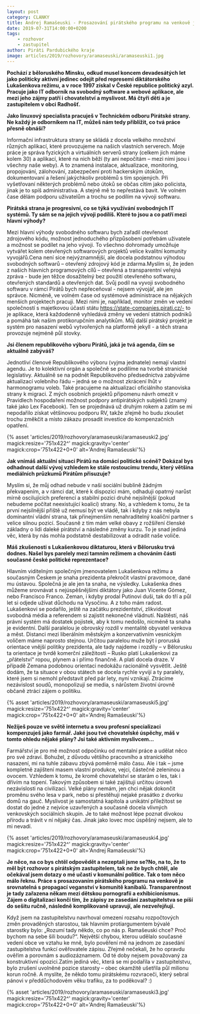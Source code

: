 ```yaml
---
layout: post
category: CLANKY
title: Andrej Ramašeuski - Prosazování pirátského programu na venkově je jako propagace veganství v komunitě kanibalů
date: 2019-07-31T14:00:00+0200
tags: 
    - rozhovor
    - zastupitel
author: Piráti Pardubického kraje
image: articles/2019/rozhovory/aramaseuski/aramaseuski1.jpg
---
```

**Pochází z běloruského Minsku, odkud musel koncem devadesátých let jako politicky aktivní jedinec odejít před represemi diktátorského Lukašenkova režimu, a v roce 1997 získal v České republice politický azyl.  Pracuje jako IT odborník na svobodný software a webové aplikace, ale mezi jeho zájmy patří i chovatelství a myslivost. Má čtyři děti a je zastupitelem v obci Radhošť.** 

**Jako linuxový specialista pracuješ v Technickém odboru Pirátské strany. Ne každý je odborníkem na IT, můžeš nám tedy přiblížit, co tvá práce přesně obnáší?**

Informační infrastruktura strany se skládá z docela velkého množství různých aplikací, které provozujeme na našich vlastních serverech. Moje práce je správa fyzických a virtuálních serverů strany (celkem jich máme kolem 30) a aplikací, které na nich běží (ty ani nepočítám – mezi nimi jsou i všechny naše weby). A to znamená instalace, aktualizace, monitoring, propojování, zálohování, zabezpečení proti hackerským útokům, dokumentovaní a řešení jakýchkoliv problémů s tím spojených. Při vyšetřovaní některých problémů nebo útoků se občas cítím jako policista, jinak je to spíš administrativa. A stejně mě to nepřestává bavit. Ve volném čase dělám podporu uživatelům a trochu se podílím na vývoji softwaru. 

**Pirátská strana je progresivní, co se týká využívání svobodných IT systémů. Ty sám se na jejich vývoji podílíš. Které to jsou a co patří mezi hlavní výhody?**

Mezi hlavní výhody svobodného softwaru bych zařadil otevřenost zdrojového kódu, možnost jednoduchého přizpůsobení potřebám uživatele a možnost se podílet na jeho vývoji. To všechno dohromady umožňuje vytvářet kolem otevřených softwarových projektů velice kvalitní komunity vyvojářů.Cena není sice nejvýznamnější, ale docela podstatnou výhodou svobodných softwarů – otevřený zdrojový kód je zdarma.Myslím si, že jeden z našich hlavních programových cílů – otevřená a transparentní veřejná zpráva - bude jen těžce dosažitelný bez použití otevřeného softwaru, otevřených standardů a otevřených dat. Svůj podíl na vyvoji svobodného softwaru v rámci Pirátů bych nepřeceňoval - nejsem vývojář, ale jen správce. Nicméně, ve volném čase od systémové administrace na nějakých menších projektech pracuji. Mezi nimi je, například, monitor změn ve vedení společností s majetkovou účasti státu https://state-companies.pirati.cz/- to je aplikace, která každodenně vyhledává změny ve vedení státních podniků a pomáhá tak našim protikorupčním analytikům. Můj další pirátský projekt je systém pro nasazení webů vytvořených na platformě jekyll - a těch strana provozuje nejméně půl stovky.

**Jsi členem republikového výboru Pirátů, jaká je tvá agenda, čím se aktuálně zabýváš?**

Jednotliví členové Republikového výboru (vyjma jednatele) nemají vlastní agendu. Je to kolektivní orgán a společně se podílíme na tvorbě stranické legislativy. Aktuálně se na podnět Republikového předsednictva zabýváme aktualizací volebního řádu – jedná se o možnost zkrácení lhůt v harmonogramu voleb. Také pracujeme na aktualizaci oficiálního stanoviska strany k migraci. Z mých osobních projektů připomenu návrh omezit v Pravidlech hospodaření možnost podpory antipirátských subjektů (znamý také jako Lex Facebook). Ten se projednává už druhým rokem a zatím se mi nepodařilo získat většinovou podporu RV, takže zřejmě ho budu zkoušet trochu změkčit a místo zákazu prosadit investice do kompenzačních opatření.

{% asset 'articles/2019/rozhovory/aramaseuski/aramaseuski2.jpg' magick:resize='751x422^' 
magick:gravity='center' magick:crop='751x422+0+0' alt='Andrej Ramašeuski'%}

**Jak vnímáš aktuální situaci Pirátů na domácí politické scéně? Dokázal bys odhadnout další vývoj vzhledem ke stále rostoucímu trendu, který většina mediálních průzkumů Pirátům přisuzuje?**

Myslím si, že můj odhad nebude v naší sociální bublině žádným překvapením, a v rámci dat, které k dispozici mám, odhaduji opatrný narůst mírně oscilujících preferencí a stabilní pozici druhé nejsilnější (pokud nebudeme počítat neexistující koalici) strany. No, a vzhledem k tomu, že ta první nejsilnější přiště už nemusí být ve vládě, tak i kdyby z nás nebyla dominantní vládní strana, tak přinejmenším nenahraditelný koaliční partner s velice silnou pozicí. Současně z tím mám velké obavy z rožšíření členské základny o lidi daleké pirátství a následné změny kurzu. To je snad jediná věc, která by nás mohla podstatně destabilizovat a odradit naše voliče.

**Máš zkušenosti s Lukašenkovou diktaturou, která v Bělorusku trvá dodnes. Našel bys parelely mezi  tamním režimem a chováním části současné české politické reprezentace?**

Hlavním viditelným společným jmenovatelem Lukašenkova režimu a současným Českem je snaha prezidenta překročit vlastní pravomoce, dané mu ústavou. Společná je ale jen ta snaha, ne výsledky. Lukašenka dnes můžeme srovnávat s nejúspěšnějšími diktátory jako Juan Vicente Gómez, nebo Francisco Franco. Zeman, i kdyby prodal Putinovi duši, tak do tří a půl let si odjede užívat důchodu na Vysočinu. A z toho mám radost. Lukašenkovi se podařilo, ještě na začátku prezidentství, zlikvidovat svobodná média a referendem si zajistit nekonečné vládnutí. Naštěstí, náš právní systém má dostatek pojistek, aby k tomu nedošlo, nicméně ta snaha je evidentní. Další paralelou je obrovský rozdíl v mentalitě obyvatel venkova a měst. Distanci mezi liberálním městským a konzervativním vesnickým voličem máme naprosto stejnou. Určitou paralelou muže být i proruská orientace vnější politiky prezidenta, ale tady najdeme i rozdíly – v Bělorusku ta orientace je tvrdě komerční záležitosti – Rusko platí Lukašenkovi za „přátelství“ ropou, plynem a i přímo finančně. A platí docela draze. V případě Zemana podobnou orientaci nedokážu racionálně vysvětlit. Ještě dodám, že ta situace v obou státech se docela rychle vyvijí a ty paralely, které jsem si nemohl představit před pár lety, nyní vznikají. Ztrácíme nezávislost soudů, monopolizují se media, s nárůstem životní úrovně občaně ztrácí zájem o politiku.

{% asset 'articles/2019/rozhovory/aramaseuski/aramaseuski5.jpg' magick:resize='751x422^' 
magick:gravity='center' magick:crop='751x422+0+0' alt='Andrej Ramašeuski'%}

**Nežiješ pouze ve světě internetu a svou profesní specializaci kompenzuješ jako farmář. Jaké jsou tvé chovatelské úspěchy, máš v tomto ohledu nějaké plány? Jsi také aktivním myslivcem...**

Farmářství je pro mě možnost odpočinku od mentalní práce a udělat něco pro své zdraví. Bohužel, z důvodu většího pracovního a stranického nasazení, mi na tuhle zábavu zbývá poměrně málo času. Ale i tak – jsme kompletně zajištení masem vlastní produkce, vejci, částečně zeleninou a ovocem. Vzhledem k tomu, že kromě chovatelství se starám o les, tak i dřívím na topení. Takovým způsobem si také zajištuji určitou úroveň nezávislosti na civilizaci. Velké plány nemám, jen chci nějak dokončit proměnu svého lesa v park, nebo si přestěhuji nejaké prasátko z dvorku domů na gauč. Myslivost je samostatná kapitola a unikátní příležitost se dostat do jedné z nejvíce uzavřených a současně docela vlivných venkovských sociálních skupin. Je to také možnost lépe poznat divokou přírodu a trávit v ní nějaký čas. Jinak jako lovec moc úspěšný nejsem, ale to mi nevadí.

{% asset 'articles/2019/rozhovory/aramaseuski/aramaseuski4.jpg' magick:resize='751x422^' 
magick:gravity='center' magick:crop='751x422+0+0' alt='Andrej Ramašeuski'%}

**Je něco, na co bys chtěl odpovědět a nezeptali jsme se?No, na to, že to měl být rozhovor s pirátským zastupitelem, tak ne že bych chtěl, ale očekával jsem dotazy o mé učasti v komunální politice. Tak o tom něco málo řeknu. Práce s prosazovaním pirátského programu na venkově je srovnatelná s propagací veganství v komunitě kanibalů. Transparentnost je tady zařazena někam mezi dětskou pornografii a exhibicionismus. Zájem o digitalizaci končí tím, že zápisy ze zasedání zastupitelstva se píší do sešitu ručně, následně komplikovaně upravují, ale nezveřejňují.**

Když jsem na zastupitelstvu navrhoval omezení rozsahu rozpočtových změn provaděných starostou, tak hlavním protiargumentem bývalé starostky bylo: „Rozumí tady někdo, co po nás p. Ramašeuski chce? Proč bychom na sebe šili boudu?“. Největší chybou, kterou udělalo současné vedení obce ve vztahu ke mně, bylo pověření mě na jednom ze zasedání zastupitelstva funkcí ověřovatele zápisu. Zřejmě nečekali, že ho opravdu ověřím a porovnám s audiozáznamem. Od té doby nejsem považovaný za konstruktivní opozici.Zatím jediná věc, která se mi podařila v zastupitelstvu, bylo zrušení uvolněné pozice starosty – obec okamžitě ušetřila půl milionu korun ročně. A myslíte, že někdo tomu pirátskému rozvraceči, který sebral pánovi v předdůchodovém věku trafiku, za to poděkoval? :)

{% asset 'articles/2019/rozhovory/aramaseuski/aramaseuski3.jpg' magick:resize='751x422^' 
magick:gravity='center' magick:crop='751x422+0+0' alt='Andrej Ramašeuski'%}
